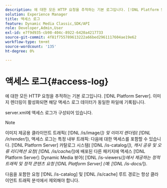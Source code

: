 ```yaml
---
description: 에 대한 모든 HTTP 요청을 추적하는 기본 로그입니다. [!DNL Platform Server]. 이미지 렌더링이 활성화되면 해당 액세스 로그 데이터가 동일한 파일에 기록됩니다.
solution: Experience Manager
title: 액세스 로그
feature: Dynamic Media Classic,SDK/API
role: Developer,Admin,User
exl-id: e7f9d935-cb98-404c-8922-6420a4217733
source-git-commit: 4f81f755789613222a66bed2961117604ae19e62
workflow-type: tm+mt
source-wordcount: '135'
ht-degree: 0%

---
```


# 액세스 로그{#access-log}

에 대한 모든 HTTP 요청을 추적하는 기본 로그입니다. [!DNL Platform Server]. 이미지 렌더링이 활성화되면 해당 액세스 로그 데이터가 동일한 파일에 기록됩니다.

server.xml에 액세스 로그가 구성되어 있습니다.

>[!NOTE]
>
>이미지 제공용 클라이언트 트래픽( [!DNL /is/image/*]) 및 이미지 렌더링( [!DNL /ir/render/*]), 액세스 로그는 특정 내부 트래픽: 다음에 대한 액세스를 포함할 수 있습니다. [!DNL Platform Server] 카탈로그 시스템( [!DNL /is-catalog/*]), 캐시 공유 및 오류 리디렉션 요청( [!DNL /is/cache/*])에 배포된 다른 패키지에 액세스 [!DNL Platform Server]: Dynamic Media 뷰어( [!DNL /is-viewers/*])에서 제공하는 정적 트래픽 및 정적 콘텐츠 요청 [!DNL Platform Server] (예: [!DNL /is-docs/*]).

다음을 포함한 요청 [!DNL /is-catalog] 및 [!DNL /is/cache] 루트 경로는 항상 클라이언트 트래픽 분석에서 제외해야 합니다.
